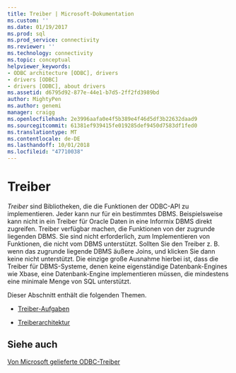 ```yaml
---
title: Treiber | Microsoft-Dokumentation
ms.custom: ''
ms.date: 01/19/2017
ms.prod: sql
ms.prod_service: connectivity
ms.reviewer: ''
ms.technology: connectivity
ms.topic: conceptual
helpviewer_keywords:
- ODBC architecture [ODBC], drivers
- drivers [ODBC]
- drivers [ODBC], about drivers
ms.assetid: d6795d92-877e-44e1-b7d5-2ff2fd3989bd
author: MightyPen
ms.author: genemi
manager: craigg
ms.openlocfilehash: 2e3996aafa0e4f5b389e4f46d5df3b22632daad9
ms.sourcegitcommit: 61381ef939415fe019285def9450d7583df1fed0
ms.translationtype: MT
ms.contentlocale: de-DE
ms.lasthandoff: 10/01/2018
ms.locfileid: "47710038"
---
```

# <a name="drivers"></a>Treiber
*Treiber* sind Bibliotheken, die die Funktionen der ODBC-API zu implementieren. Jeder kann nur für ein bestimmtes DBMS. Beispielsweise kann nicht in ein Treiber für Oracle Daten in eine Informix DBMS direkt zugreifen. Treiber verfügbar machen, die Funktionen von der zugrunde liegenden DBMS. Sie sind nicht erforderlich, zum Implementieren von Funktionen, die nicht vom DBMS unterstützt. Sollten Sie den Treiber z. B. wenn das zugrunde liegende DBMS äußere Joins, und klicken Sie dann keine nicht unterstützt. Die einzige große Ausnahme hierbei ist, dass die Treiber für DBMS-Systeme, denen keine eigenständige Datenbank-Engines wie Xbase, eine Datenbank-Engine implementieren müssen, die mindestens eine minimale Menge von SQL unterstützt.  
  
 Dieser Abschnitt enthält die folgenden Themen.  
  
-   [Treiber-Aufgaben](../../odbc/reference/driver-tasks.md)  
  
-   [Treiberarchitektur](../../odbc/reference/driver-architecture.md)  
  
## <a name="see-also"></a>Siehe auch  
 [Von Microsoft gelieferte ODBC-Treiber](../../odbc/microsoft/microsoft-supplied-odbc-drivers.md)
